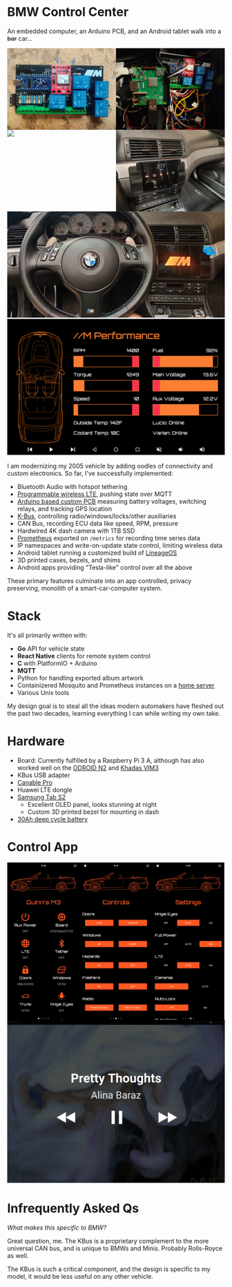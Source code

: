 # BMW Control Center

An embedded computer, an Arduino PCB, and an Android tablet walk into a ~~bar~~ car...

<p>
<img width="450" style="width: 50%; float: left" src="./board-2.jpeg" />
<img width="450" style="width: 50%; float: left" src="./boards.jpeg" />
<img width="450" style="width: 50%; float: left" src="./custom-board.jpg" />
<img width="450" style="width: 50%; float: left" src="./main.jpg" />
</p>

![./fitmet.jpeg](./fitmet.jpeg)
![./sensors.png](./sensors.png)

I am modernizing my 2005 vehicle by adding oodles of connectivity and custom electronics. So far, I've successfully implemented:

- Bluetooth Audio with hotspot tethering
- [Programmable wireless LTE](https://www.twilio.com/iot), pushing state over MQTT
- [Arduino based custom PCB](./demo/PCB.jpg) measuring battery voltages, switching relays, and tracking GPS location
- [K-Bus](http://github.com/qcasey/gokbus), controlling radio/windows/locks/other auxiliaries
- CAN Bus, recording ECU data like speed, RPM, pressure
- Hardwired 4K dash camera with 1TB SSD
- [Prometheus](https://prometheus.io/docs/introduction/overview/) exported on `/metrics` for recording time series data
- IP namespaces and write-on-update state control, limiting wireless data
- Android tablet running a customized build of [LineageOS](https://lineageos.org/)
- 3D printed cases, bezels, and shims
- Android apps providing "Tesla-like" control over all the above

These primary features culminate into an app controlled, privacy preserving, monolith of a smart-car-computer system.

# Stack

It's all primarily written with:

- **Go** API for vehicle state
- **React Native** clients for remote system control
- **C** with PlatformIO + Arduino
- **MQTT** 
- Python for handling exported album artwork 
- Containizered Mosquito and Prometheus  instances on a [home server](https://quinncasey.com/post/self-hosted/overview/)
- Various Unix tools

My design goal is to steal all the ideas modern automakers have fleshed out the past two decades, learning everything I can while writing my own take.

# Hardware

- Board: Currently fulfilled by a Raspberry Pi 3 A, although has also worked well on the [ODROID N2](https://wiki.odroid.com/odroid-n2/odroid-n2) and [Khadas VIM3](https://www.khadas.com/vim3)
- KBus USB adapter
- [Canable Pro](https://openlightlabs.com/collections/frontpage/products/canable-pro-isolated-usb-to-can-adapter)
- Huawei LTE dongle
- [Samsung Tab S2](https://m.gsmarena.com/samsung_galaxy_tab_s2_8_0-7439.php)
  - Excellent OLED panel, looks stunning at night
  - Custom 3D printed bezel for mounting in dash
- [30Ah deep cycle battery](https://www.amazon.com/Mighty-Max-Battery-ML35-12-Replaces/dp/B00K8E0WAG/ref=sxin_16)

# Control App

<p>
<img width="300" style="width: 33.3%; float: left" src="./control-1.jpg" />
<img width="300" style="width: 33.3%; float: left" src="./control-2.jpg" />
<img width="300" style="width: 33.3%; float: left" src="./control-3.jpg" />
</p>

![./media.png](./media.png)

# Infrequently Asked Qs

*What makes this specific to BMW?*

Great question, me. The KBus is a proprietary complement to the more universal CAN bus, and is unique to BMWs and Minis. Probably Rolls-Royce as well.

The KBus is such a critical component, and the design is specific to my model, it would be less useful on any other vehicle.
